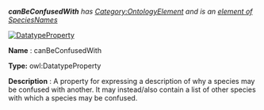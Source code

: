 ___canBeConfusedWith__ 
 has
 [Category:OntologyElement](../../Category/OntologyElement "Category:OntologyElement") 
 and is an
 [element of](../../Property/ElementOf "Property:ElementOf") 
[SpeciesNames](../../Submissions/SpeciesNames "Submissions:SpeciesNames")_




  





[![DatatypeProperty](../../images/thumb/a/a5/DatatypeProperty.gif/45px-DatatypeProperty.gif)](../../Image/DatatypeProperty.gif "DatatypeProperty")


__Name__ 
 : canBeConfusedWith
 



__Type:__ 
 owl:DatatypeProperty
 



__Description__ 
 : A property for expressing a description of why a species may be confused with another. It may instead/also contain a list of other species with which a species may be confused.